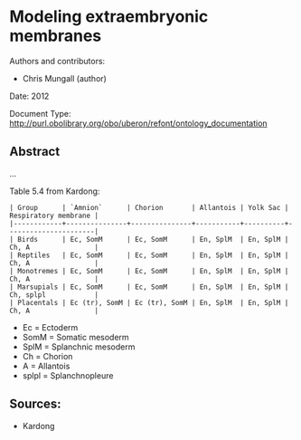 Modeling extraembryonic membranes
=================================

Authors and contributors:

 * Chris Mungall (author)

Date: 2012

Document Type: http://purl.obolibrary.org/obo/uberon/refont/ontology_documentation

Abstract
--------
...


Table 5.4 from Kardong:

    | Group      | `Amnion`      | Chorion       | Allantois | Yolk Sac | Respiratory membrane |
    |------------+---------------+---------------+-----------+----------+----------------------|
    | Birds      | Ec, SomM      | Ec, SomM      | En, SplM  | En, SplM | Ch, A                |
    | Reptiles   | Ec, SomM      | Ec, SomM      | En, SplM  | En, SplM | Ch, A                |
    | Monotremes | Ec, SomM      | Ec, SomM      | En, SplM  | En, SplM | Ch, A                |
    | Marsupials | Ec, SomM      | Ec, SomM      | En, SplM  | En, SplM | Ch, splpl            |
    | Placentals | Ec (tr), SomM | Ec (tr), SomM | En, SplM  | En, SplM | Ch, A                |

 * Ec = Ectoderm
 * SomM = Somatic mesoderm
 * SplM = Splanchnic mesoderm
 * Ch = Chorion
 * A = Allantois
 * splpl = Splanchnopleure

Sources:
--------

 * Kardong

